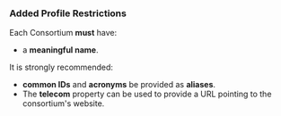 ### Added Profile Restrictions
Each Consortium __must__ have:
* a **meaningful name**. 
 
It is strongly recommended:
* **common IDs** and **acronyms** be provided as **aliases**. 
* The **telecom** property can be used to provide a URL pointing to the consortium's website.   